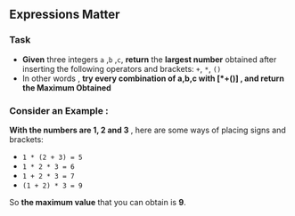 ## Expressions Matter

### Task
* **Given** three integers `a` ,`b` ,`c`, **return** the **largest number** obtained after inserting the following operators and brackets: `+`, `*`, `()`
* In other words , **try every combination of a,b,c with [*+()] , and return the Maximum Obtained**
### Consider an Example :
**With the numbers are 1, 2 and 3** , here are some ways of placing signs and brackets:

* `1 * (2 + 3) = 5`
* `1 * 2 * 3 = 6`
* `1 + 2 * 3 = 7`
* `(1 + 2) * 3 = 9`

So **the maximum value** that you can obtain is **9**.
